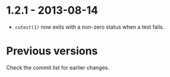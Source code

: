 1.2.1 - 2013-08-14
==================

* `cutest(1)` now exits with a non-zero status when a test fails.

Previous versions
=================

Check the commit list for earlier changes.
